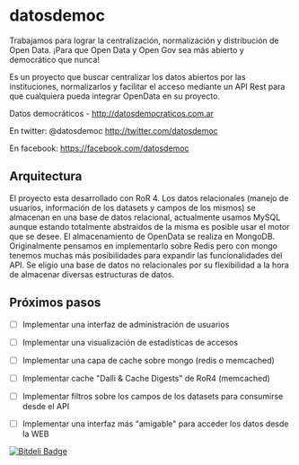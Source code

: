 datosdemoc
==========

Trabajamos para lograr la centralización, normalización y distribución de Open Data. ¡Para que Open Data y Open Gov sea más abierto y democrático que nunca!

Es un proyecto que buscar centralizar los datos abiertos por las instituciones, normalizarlos y facilitar el acceso mediante un API Rest para que cualquiera pueda integrar OpenData en su proyecto.



Datos democráticos - http://datosdemocraticos.com.ar

En twitter: @datosdemoc http://twitter.com/datosdemoc

En facebook: https://facebook.com/datosdemoc

Arquitectura
------

El proyecto esta desarrollado con RoR 4.
Los datos relacionales (manejo de usuarios, información de los datasets y campos de los mismos) se almacenan en una base de datos relacional, actualmente usamos MySQL aunque estando totalmente abstraidos de la misma es posible usar el motor que se desee.
El almacenamiento de OpenData se realiza en MongoDB. Originalmente pensamos en implementarlo sobre Redis pero con mongo tenemos muchas más posibilidades para expandir las funcionalidades del API. Se eligio una base de datos no relacionales por su flexibilidad a la hora de almacenar diversas estructuras de datos.


Próximos pasos
------

- [ ] Implementar una interfaz de administración de usuarios
- [ ] Implementar una visualización de estadísticas de accesos
- [ ] Implementar una capa de cache sobre mongo (redis o memcached)
- [ ] Implementar cache "Dalli & Cache Digests" de RoR4 (memcached)
- [ ] Implementar filtros sobre los campos de los datasets para consumirse desde el API
- [ ] Implementar una interfaz más "amigable" para acceder los datos desde la WEB


[![Bitdeli Badge](https://d2weczhvl823v0.cloudfront.net/glena/datosdemoc/trend.png)](https://bitdeli.com/free "Bitdeli Badge")

